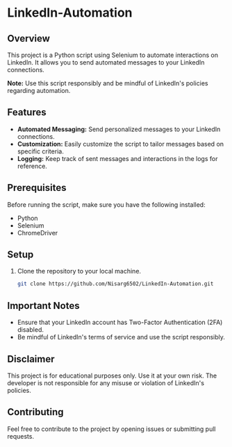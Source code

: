 # LinkedIn-Automation

## Overview
This project is a Python script using Selenium to automate interactions on LinkedIn. It allows you to send automated messages to your LinkedIn connections.

**Note:** Use this script responsibly and be mindful of LinkedIn's policies regarding automation.

## Features
- **Automated Messaging:** Send personalized messages to your LinkedIn connections.
- **Customization:** Easily customize the script to tailor messages based on specific criteria.
- **Logging:** Keep track of sent messages and interactions in the logs for reference.

## Prerequisites
Before running the script, make sure you have the following installed:
- Python
- Selenium
- ChromeDriver

## Setup
1. Clone the repository to your local machine.
   ```bash
   git clone https://github.com/Nisarg6502/LinkedIn-Automation.git

## Important Notes
- Ensure that your LinkedIn account has Two-Factor Authentication (2FA) disabled.
- Be mindful of LinkedIn's terms of service and use the script responsibly.

## Disclaimer
This project is for educational purposes only. Use it at your own risk. The developer is not responsible for any misuse or violation of LinkedIn's policies.

## Contributing
Feel free to contribute to the project by opening issues or submitting pull requests.

